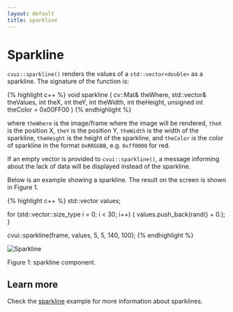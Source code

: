 ```yaml
---
layout: default
title: sparkline
---
```


# Sparkline

`cvui::sparkline()` renders the values of a `std::vector<double>` as a sparkline. The signature of the function is:

{% highlight c++ %}
void sparkline (
    cv::Mat& theWhere,
    std::vector<double>& theValues,
    int theX,
    int theY,
    int theWidth,
    int theHeight,
    unsigned int theColor = 0x00FF00
)
{% endhighlight %}

where `theWhere` is the image/frame where the image will be rendered, `theX` is the position X, `theY` is the position Y, `theWidth` is the width of the sparkline, `theHeight` is the height of the sparkline, and `theColor` is the color of sparkline in the format `0xRRGGBB`, e.g. `0xff0000` for red.

<div class="notice--info">If an empty vector is provided to <code>cvui::sparkline()</code>, a message informing about the lack of data will be displayed instead of the sparkline.</div>

Below is an example showing a sparkline. The result on the screen is shown in Figure 1.

{% highlight c++ %}
std::vector<double> values;

for (std::vector<double>::size_type i = 0; i < 30; i++) {
  values.push_back(rand() + 0.);
}

cvui::sparkline(frame, values, 5, 5, 140, 100);
{% endhighlight %}

![Sparkline](/img/sparkline.png)
<p class="img-caption">Figure 1: sparkline component.</p>

## Learn more

Check the [sparkline](https://github.com/Dovyski/cvui/tree/master/example/src/sparkline) example for more information about sparklines.

